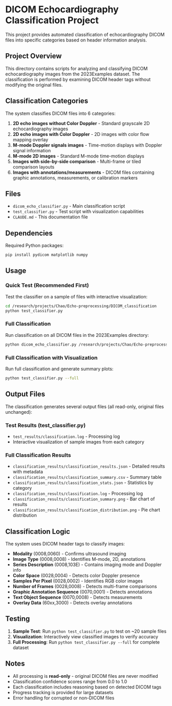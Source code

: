 # DICOM Echocardiography Classification Project

This project provides automated classification of echocardiography DICOM files into specific categories based on header information analysis.

## Project Overview

This directory contains scripts for analyzing and classifying DICOM echocardiography images from the 2023Examples dataset. The classification is performed by examining DICOM header tags without modifying the original files.

## Classification Categories

The system classifies DICOM files into 6 categories:

1. **2D echo images without Color Doppler** - Standard grayscale 2D echocardiography images
2. **2D echo images with Color Doppler** - 2D images with color flow mapping overlay
3. **M-mode Doppler signals images** - Time-motion displays with Doppler signal information
4. **M-mode 2D images** - Standard M-mode time-motion displays
5. **Images with side-by-side comparison** - Multi-frame or tiled comparison layouts
6. **Images with annotations/measurements** - DICOM files containing graphic annotations, measurements, or calibration markers

## Files

- `dicom_echo_classifier.py` - Main classification script
- `test_classifier.py` - Test script with visualization capabilities
- `CLAUDE.md` - This documentation file

## Dependencies

Required Python packages:
```bash
pip install pydicom matplotlib numpy
```

## Usage

### Quick Test (Recommended First)
Test the classifier on a sample of files with interactive visualization:
```bash
cd /research/projects/Chao/Echo-preprocessing/DICOM_classification
python test_classifier.py
```

### Full Classification
Run classification on all DICOM files in the 2023Examples directory:
```bash
python dicom_echo_classifier.py /research/projects/Chao/Echo-preprocessing/2023Examples
```

### Full Classification with Visualization
Run full classification and generate summary plots:
```bash
python test_classifier.py --full
```

## Output Files

The classification generates several output files (all read-only, original files unchanged):

### Test Results (test_classifier.py)
- `test_results/classification.log` - Processing log
- Interactive visualization of sample images from each category

### Full Classification Results 
- `classification_results/classification_results.json` - Detailed results with metadata
- `classification_results/classification_summary.csv` - Summary table
- `classification_results/classification_stats.json` - Statistics by category
- `classification_results/classification.log` - Processing log
- `classification_results/classification_summary.png` - Bar chart of results
- `classification_results/classification_distribution.png` - Pie chart distribution

## Classification Logic

The system uses DICOM header tags to classify images:

- **Modality** (0008,0060) - Confirms ultrasound imaging
- **Image Type** (0008,0008) - Identifies M-mode, 2D, annotations
- **Series Description** (0008,103E) - Contains imaging mode and Doppler info
- **Color Space** (0028,0004) - Detects color Doppler presence
- **Samples Per Pixel** (0028,0002) - Identifies RGB color images
- **Number of Frames** (0028,0008) - Detects multi-frame comparisons
- **Graphic Annotation Sequence** (0070,0001) - Detects annotations
- **Text Object Sequence** (0070,0008) - Detects measurements
- **Overlay Data** (60xx,3000) - Detects overlay annotations

## Testing

1. **Sample Test**: Run `python test_classifier.py` to test on ~20 sample files
2. **Visualization**: Interactively view classified images to verify accuracy
3. **Full Processing**: Run `python test_classifier.py --full` for complete dataset

## Notes

- All processing is **read-only** - original DICOM files are never modified
- Classification confidence scores range from 0.0 to 1.0
- Each classification includes reasoning based on detected DICOM tags
- Progress tracking is provided for large datasets
- Error handling for corrupted or non-DICOM files